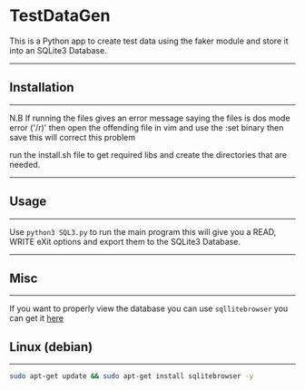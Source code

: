 # TestDataGen
This is a Python app to create test data using the faker module and store it into an SQLite3 Database.


---
## Installation
---
N.B If running the files gives an error message saying the files is dos mode error ('/r)' then open the offending file in vim and use the :set binary then save this will correct this problem

run the install.sh file to get required libs and create the directories that are needed.



---
## Usage
---

Use `python3 SQL3.py` to run the main program this will give you a READ, WRITE eXit options and export them to the SQLite3 Database.

---
## Misc
---
If you want to properly view the database you can use `sqllitebrowser` you can get it [here](https://sqlitebrowser.org/dl/)

## Linux (debian)
---
```bash
sudo apt-get update && sudo apt-get install sqlitebrowser -y
```
